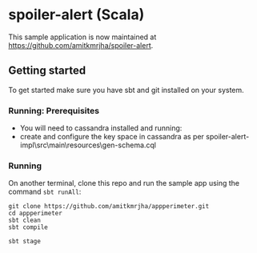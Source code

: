 # spoiler-alert (Scala)

This sample application is now maintained at https://github.com/amitkmrjha/spoiler-alert.

## Getting started
To get started make sure you have sbt and git installed on your system.

### Running: Prerequisites

- You will need to cassandra installed and running:
- create and configure the key space in cassandra as per spoiler-alert-impl\src\main\resources\gen-schema.cql

### Running

On another terminal, clone this repo and run the sample app using the command `sbt runAll`:

```
git clone https://github.com/amitkmrjha/appperimeter.git
cd appperimeter
sbt clean
sbt compile

sbt stage
```

